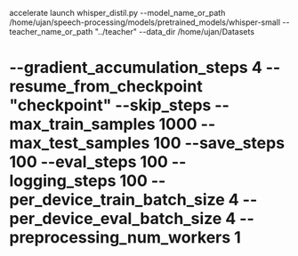 accelerate launch whisper_distil.py --model_name_or_path /home/ujan/speech-processing/models/pretrained_models/whisper-small --teacher_name_or_path "../teacher" --data_dir /home/ujan/Datasets
# --gradient_accumulation_steps 4 --resume_from_checkpoint "checkpoint" --skip_steps --max_train_samples 1000 --max_test_samples 100 --save_steps 100 --eval_steps 100 --logging_steps 100 --per_device_train_batch_size 4 --per_device_eval_batch_size 4 --preprocessing_num_workers 1

